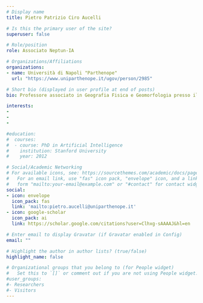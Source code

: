 ```yaml
---
# Display name
title: Pietro Patrizio Ciro Aucelli

# Is this the primary user of the site?
superuser: false

# Role/position
role: Associato Neptun-IA

# Organizations/Affiliations
organizations:
- name: Università di Napoli "Parthenope"
  url: "https://www.uniparthenope.it/ugov/person/2985"

# Short bio (displayed in user profile at end of posts)
bio: Professore associato in Geografia Fisica e Geomorfologia presso il Dipartimento di Scienze e Tencologie dell'Università degli Studi di Napoli "Parthenope". Direttore del Laboratorio di Ricerca di Sedimentologia e Geomorfologia.

interests:
-
-
-

#education:
#  courses:
#  - course: PhD in Artificial Intelligence
#    institution: Stanford University
#    year: 2012

# Social/Academic Networking
# For available icons, see: https://sourcethemes.com/academic/docs/page-builder/#icons
#   For an email link, use "fas" icon pack, "envelope" icon, and a link in the
#   form "mailto:your-email@example.com" or "#contact" for contact widget.
social:
- icon: envelope
  icon_pack: fas
  link: 'mailto:pietro.aucelli@uniparthenope.it'
- icon: google-scholar
  icon_pack: ai
  link: https://scholar.google.com/citations?user=Clhxg-sAAAAJ&hl=en

# Enter email to display Gravatar (if Gravatar enabled in Config)
email: ""

# Highlight the author in author lists? (true/false)
highlight_name: false

# Organizational groups that you belong to (for People widget)
#   Set this to `[]` or comment out if you are not using People widget.
#user_groups:
#- Researchers
#- Visitors
---
```

